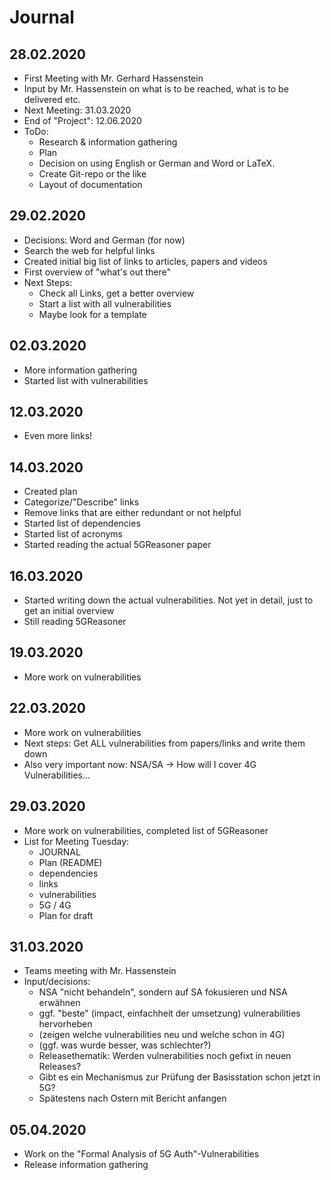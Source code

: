 # Journal
## 28.02.2020
* First Meeting with Mr. Gerhard Hassenstein
* Input by Mr. Hassenstein on what is to be reached, what is to be delivered etc.
* Next Meeting: 31.03.2020
* End of "Project": 12.06.2020
* ToDo:
  * Research & information gathering
  * Plan
  * Decision on using English or German and Word or LaTeX.
  * Create Git-repo or the like
  * Layout of documentation
## 29.02.2020
* Decisions: Word and German (for now)
* Search the web for helpful links
* Created initial big list of links to articles, papers and videos
* First overview of "what's out there"
* Next Steps:
  * Check all Links, get a better overview
  * Start a list with all vulnerabilities
  * Maybe look for a template
## 02.03.2020
* More information gathering
* Started list with vulnerabilities
## 12.03.2020
* Even more links!
## 14.03.2020
* Created plan
* Categorize/"Describe" links
* Remove links that are either redundant or not helpful
* Started list of dependencies
* Started list of acronyms
* Started reading the actual 5GReasoner paper
## 16.03.2020
* Started writing down the actual vulnerabilities. Not yet in detail, just to get an initial overview
* Still reading 5GReasoner
## 19.03.2020
* More work on vulnerabilities
## 22.03.2020
* More work on vulnerabilities
* Next steps: Get ALL vulnerabilities from papers/links and write them down
* Also very important now: NSA/SA -> How will I cover 4G Vulnerabilities...
## 29.03.2020
* More work on vulnerabilities, completed list of 5GReasoner
* List for Meeting Tuesday:
  * JOURNAL
  * Plan (README)
  * dependencies
  * links
  * vulnerabilities
  * 5G / 4G
  * Plan for draft
## 31.03.2020
* Teams meeting with Mr. Hassenstein
* Input/decisions:
  * NSA "nicht behandeln", sondern auf SA fokusieren und NSA erwähnen
  * ggf. "beste" (impact, einfachheit der umsetzung) vulnerabilities hervorheben
  * (zeigen welche vulnerabilities neu und welche schon in 4G)
  * (ggf. was wurde besser, was schlechter?)
  * Releasethematik: Werden vulnerabilities noch gefixt in neuen Releases?
  * Gibt es ein Mechanismus zur Prüfung der Basisstation schon jetzt in 5G?
  * Spätestens nach Ostern mit Bericht anfangen
## 05.04.2020
* Work on the "Formal Analysis of 5G Auth"-Vulnerabilities
* Release information gathering
